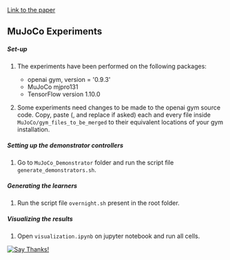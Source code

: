[Link to the paper](https://arxiv.org/pdf/1910.10367.pdf)

## MuJoCo Experiments

##### Set-up
1. The experiments have been performed on the following packages:
	- openai gym, version = '0.9.3'
	- MuJoCo mjpro131
	- TensorFlow version 1.10.0

2. Some experiments need changes to be made to the openai gym source code. Copy, paste (, and replace if asked) each and every file inside `MuJoCo/gym_files_to_be_merged` to their equivalent locations of your gym installation.

##### Setting up the demonstrator controllers
1. Go to `MuJoCo_Demonstrator` folder and run the script file `generate_demonstrators.sh`.

##### Generating the learners
1. Run the script file `overnight.sh` present in the root folder.

##### Visualizing the results
1. Open `visualization.ipynb` on jupyter notebook and run all cells.  

[![Say Thanks!](https://img.shields.io/badge/Say%20Thanks-!-1EAEDB.svg)](https://saythanks.io/to/sanjaythakur)
